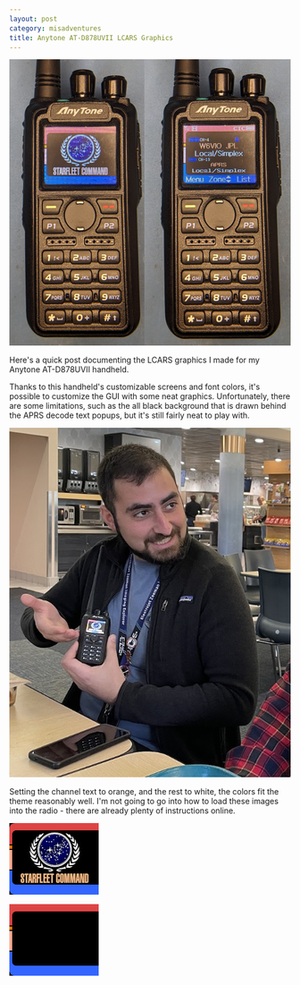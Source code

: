 ```yaml
---
layout: post
category: misadventures
title: Anytone AT-D878UVII LCARS Graphics
---
```

![Anytone radio showing LCARS graphics](/images/Anytone_LCARS/anytone_LCARS.jpg)

Here's a quick post documenting the LCARS graphics I made for my Anytone AT-D878UVII handheld.<!--more-->

Thanks to this handheld's customizable screens and font colors, it's possible to customize the GUI with some neat graphics. Unfortunately, there are some limitations, such as the all black background that is drawn behind the APRS decode text popups, but it's still fairly neat to play with.

![A photo of me showing a colleague my radio with LCARS graphics](/images/Anytone_LCARS/demo.jpg)

Setting the channel text to orange, and the rest to white, the colors fit the theme reasonably well. I'm not going to go into how to load these images into the radio - there are already plenty of instructions online.

![Boot screen LCARS graphic](/images/Anytone_LCARS/LCARS_starfleet_command.jpg)

![Background LCARS graphic](/images/Anytone_LCARS/LCARS.jpg)
